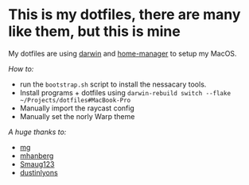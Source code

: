 # This is my dotfiles, there are many like them, but this is mine

My dotfiles are using [darwin](https://github.com/LnL7/nix-darwin) and [home-manager](https://github.com/nix-community/home-manager) to setup my MacOS.

*How to:*

* run the `bootstrap.sh` script to install the nessacary tools.
* Install programs + dotfiles using `darwin-rebuild switch --flake ~/Projects/dotfiles#MacBook-Pro`
* Manually import the raycast config
* Manually set the norly Warp theme

*A huge thanks to:*

* [mg](https://github.com/mg/home-manager)
* [mhanberg](https://github.com/mhanberg/.dotfiles/tree/mainhttps:/)
* [Smaug123](https://github.com/Smaug123/nix-dotfiles/tree/mainhttps:/)
* [dustinlyons](https://github.com/dustinlyons/nixos-confighttps:/)
